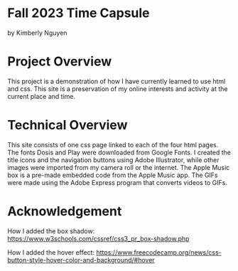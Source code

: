# Fall 2023 Time Capsule

by Kimberly Nguyen

# Project Overview

This project is a demonstration of how I have currently learned to use html and css. This site is a preservation of my online interests and activity at the current place and time. 

# Technical Overview

This site consists of one css page linked to each of the four html pages. The fonts Dosis and Play were downloaded from Google Fonts. I created the title icons and the navigation buttons using Adobe Illustrator, while other images were imported from my camera roll or the internet. The Apple Music box is a pre-made embedded code from the Apple Music app. The GIFs were made using the Adobe Express program that converts videos to GIFs.

# Acknowledgement

How I added the box shadow: https://www.w3schools.com/cssref/css3_pr_box-shadow.php

How I added the hover effect:
https://www.freecodecamp.org/news/css-button-style-hover-color-and-background/#hover